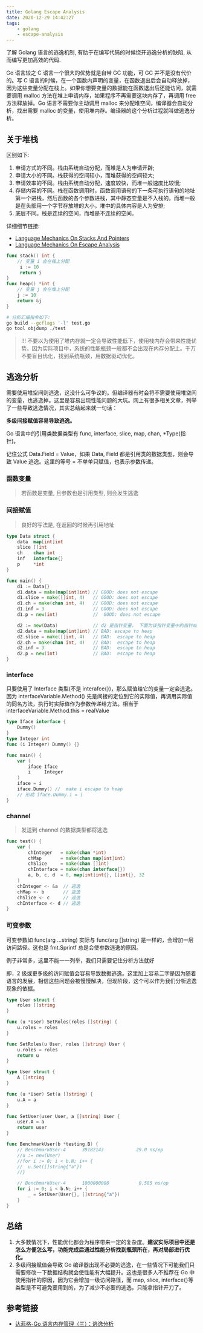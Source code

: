 ```yaml
---
title: Golang Escape Analysis
date: 2020-12-29 14:42:27
tags:
    - golang
    - escape-analysis
---
```


了解 Golang 语言的逃逸机制, 有助于在编写代码的时候绕开逃逸分析的缺陷, 从而编写更加高效的代码.

<!-- more -->

Go 语言较之 C 语言一个很大的优势就是自带 GC 功能，可 GC 并不是没有代价的。写 C 语言的时候，在一个函数内声明的变量，在函数退出后会自动释放掉，因为这些变量分配在栈上。如果你想要变量的数据能在函数退出后还能访问，就需要调用 malloc 方法在堆上申请内存，如果程序不再需要这块内存了，再调用 free 方法释放掉。Go 语言不需要你主动调用 malloc 来分配堆空间，编译器会自动分析，找出需要 malloc 的变量，使用堆内存。编译器的这个分析过程就叫做逃逸分析。

## 关于堆栈

区别如下:

1. 申请方式的不同。栈由系统自动分配，而堆是人为申请开辟;
2. 申请大小的不同。栈获得的空间较小，而堆获得的空间较大;
3. 申请效率的不同。栈由系统自动分配，速度较快，而堆一般速度比较慢;
4. 存储内容的不同。栈在函数调用时，函数调用语句的下一条可执行语句的地址第一个进栈，然后函数的各个参数进栈，其中静态变量是不入栈的。而堆一般是在头部用一个字节存放堆的大小，堆中的具体内容是人为安排;
5. 底层不同。栈是连续的空间，而堆是不连续的空间。

详细细节链接:

- [Language Mechanics On Stacks And Pointers](https://www.ardanlabs.com/blog/2017/05/language-mechanics-on-stacks-and-pointers.html)
- [Language Mechanics On Escape Analysis](https://www.ardanlabs.com/blog/2017/05/language-mechanics-on-escape-analysis.html)

```go
func stack() int { 
    // 变量 i 会在栈上分配
     i := 10
     return i
}
func heap() *int {
    // 变量 j 会在堆上分配
    j := 10
    return &j
}
```

```bash
# 分析汇编指令如下:
go build --gcflags '-l' test.go
go tool objdump ./test
```

> !!! 不要以为使用了堆内存就一定会导致性能低下，使用栈内存会带来性能优势。因为实际项目中，系统的性能瓶颈一般都不会出现在内存分配上。千万不要盲目优化，找到系统瓶颈，用数据驱动优化。

## 逃逸分析

需要使用堆空间则逃逸，这没什么可争议的。但编译器有时会将不需要使用堆空间的变量，也逃逸掉。这里是容易出现性能问题的大坑。网上有很多相关文章，列举了一些导致逃逸情况，其实总结起来就一句话：

**多级间接赋值容易导致逃逸。**

Go 语言中的引用类数据类型有 func, interface, slice, map, chan, *Type(指针)。

记住公式 Data.Field = Value，如果 Data, Field 都是引用类的数据类型，则会导致 Value 逃逸。这里的等号 = 不单单只赋值，也表示参数传递。

### 函数变量

> 若函数是变量, 且参数也是引用类型, 则会发生逃逸

### 间接赋值

> 良好的写法是, 在返回的时候再引用地址

```go
type Data struct {
    data  map[int]int
    slice []int
    ch    chan int
    inf   interface{}
    p     *int
}

func main() {
    d1 := Data{}
    d1.data = make(map[int]int) // GOOD: does not escape
    d1.slice = make([]int, 4)   // GOOD: does not escape
    d1.ch = make(chan int, 4)   // GOOD: does not escape
    d1.inf = 3                  // GOOD: does not escape
    d1.p = new(int)             //  GOOD: does not escape

    d2 := new(Data)             // d2 是指针变量， 下面为该指针变量中的指针成员赋值
    d2.data = make(map[int]int) // BAD: escape to heap
    d2.slice = make([]int, 4)   // BAD:  escape to heap
    d2.ch = make(chan int, 4)   // BAD:  escape to heap
    d2.inf = 3                  // BAD:  escape to heap
    d2.p = new(int)             // BAD:  escape to heap
}
```

### interface

只要使用了 Interface 类型(不是 interafce{})，那么赋值给它的变量一定会逃逸。因为 interfaceVariable.Method() 先是间接的定位到它的实际值，再调用实际值的同名方法，执行时实际值作为参数传递给方法。相当于interfaceVariable.Method.this = realValue

```go
type Iface interface {
    Dummy()
}
type Integer int
func (i Integer) Dummy() {}

func main() {
    var (
        iface Iface
        i     Integer
    )
    iface = i
    iface.Dummy() //  make i escape to heap
    // 形成 iface.Dummy.i = i
}
```

### channel

> 发送到 channel 的数据类型都将逃逸

```go
func test() {
    var (
        chInteger   = make(chan *int)
        chMap       = make(chan map[int]int)
        chSlice     = make(chan []int)
        chInterface = make(chan interface{})
        a, b, c, d  = 0, map[int]int{}, []int{}, 32
    )
    chInteger <- &a  // 逃逸
    chMap <- b       // 逃逸
    chSlice <- c     // 逃逸
    chInterface <- d // 逃逸
}
```

### 可变参数

可变参数如 func(arg ...string) 实际与 func(arg []string) 是一样的，会增加一层访问路径。这也是 fmt.Sprintf 总是会使参数逃逸的原因。

例子非常多，这里不能一一列举，我们只需要记住分析方法就好

即，2 级或更多级的访问赋值会容易导致数据逃逸。这里加上容易二字是因为随着语言的发展，相信这些问题会被慢慢解决，但现阶段，这个可以作为我们分析逃逸现象的依据。

```go
type User struct {
    roles []string
}

func (u *User) SetRoles(roles []string) {
    u.roles = roles
}

func SetRoles(u User, roles []string) User {
    u.roles = roles
    return u
}
```

```go
type User struct {
    A []string
}

func (u *User) Set(a []string) {
    u.A = a
}

func SetUser(user User, a []string) User {
	user.A = a
	return user
}

func BenchmarkUser(b *testing.B) {
    // BenchmarkUser-4   	39182143	        29.0 ns/op
	//u := new(User)
	//for i := 0; i < b.N; i++ {
	//	u.Set([]string{"a"})
	//}

    // BenchmarkUser-4   	1000000000	         0.585 ns/op
	for i := 0; i < b.N; i++ {
		_ = SetUser(User{}, []string{"a"})
	}
}
```

## 总结

1. 大多数情况下，性能优化都会为程序带来一定的复杂度。**建议实际项目中还是怎么方便怎么写，功能完成后通过性能分析找到瓶颈所在，再对局部进行优化。**
2. 多级间接赋值会导致 Go 编译器出现不必要的逃逸，在一些情况下可能我们只需要修改一下数据结构就会使性能有大幅提升。这也是很多人不推荐在 Go 中使用指针的原因，因为它会增加一级访问路径，而 map, slice, interface{}等类型是不可避免要用到的，为了减少不必要的逃逸，只能拿指针开刀了。

## 参考链接

- [达菲格-Go 语言内存管理（三）：逃逸分析](https://www.jianshu.com/p/518466b4ee96)